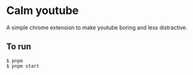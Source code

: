 # Calm youtube

A simple chrome extension to make youtube boring and less distractive.

## To run

```
$ pnpm
$ pnpm start
```
